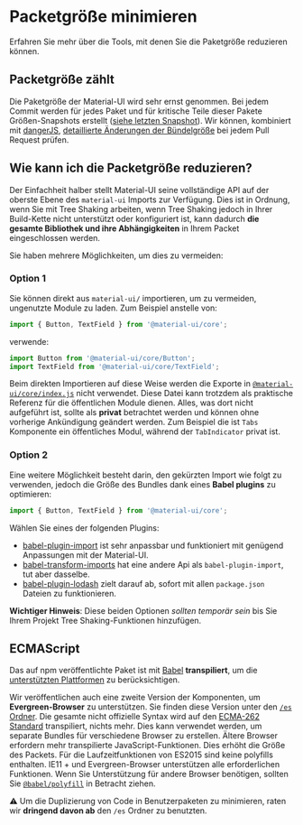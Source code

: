 # Packetgröße minimieren

<p class="description">Erfahren Sie mehr über die Tools, mit denen Sie die Paketgröße reduzieren können.</p>

## Packetgröße zählt

Die Paketgröße der Material-UI wird sehr ernst genommen. Bei jedem Commit werden für jedes Paket und für kritische Teile dieser Pakete Größen-Snapshots erstellt ([siehe letzten Snapshot](/size-snapshot)). Wir können, kombiniert mit [dangerJS](https://danger.systems/js/), [detaillierte Änderungen der Bündelgröße]((https://github.com/mui-org/material-ui/pull/14638#issuecomment-466658459)) bei jedem Pull Request prüfen.

## Wie kann ich die Packetgröße reduzieren?

Der Einfachheit halber stellt Material-UI seine vollständige API auf der oberste Ebene des `material-ui` Imports zur Verfügung. Dies ist in Ordnung, wenn Sie mit Tree Shaking arbeiten, wenn Tree Shaking jedoch in Ihrer Build-Kette nicht unterstützt oder konfiguriert ist, kann dadurch **die gesamte Bibliothek und ihre Abhängigkeiten** in Ihrem Packet eingeschlossen werden.

Sie haben mehrere Möglichkeiten, um dies zu vermeiden:

### Option 1

Sie können direkt aus `material-ui/` importieren, um zu vermeiden, ungenutzte Module zu laden. Zum Beispiel anstelle von:

```js
import { Button, TextField } from '@material-ui/core';
```

verwende:

```js
import Button from '@material-ui/core/Button';
import TextField from '@material-ui/core/TextField';
```

Beim direkten Importieren auf diese Weise werden die Exporte in [`@material-ui/core/index.js`](https://github.com/mui-org/material-ui/blob/next/packages/material-ui/src/index.js) nicht verwendet. Diese Datei kann trotzdem als praktische Referenz für die öffentlichen Module dienen. Alles, was dort nicht aufgeführt ist, sollte als **privat** betrachtet werden und können ohne vorherige Ankündigung geändert werden. Zum Beispiel die ist `Tabs` Komponente ein öffentliches Modul, während der `TabIndicator` privat ist.

### Option 2

Eine weitere Möglichkeit besteht darin, den gekürzten Import wie folgt zu verwenden, jedoch die Größe des Bundles dank eines **Babel plugins** zu optimieren:

```js
import { Button, TextField } from '@material-ui/core';
```

Wählen Sie eines der folgenden Plugins:

- [babel-plugin-import](https://github.com/ant-design/babel-plugin-import) ist sehr anpassbar und funktioniert mit genügend Anpassungen mit der Material-UI.
- [babel-transform-imports](https://bitbucket.org/amctheatres/babel-transform-imports) hat eine andere Api als `babel-plugin-import`, tut aber dasselbe.
- [babel-plugin-lodash](https://github.com/lodash/babel-plugin-lodash) zielt darauf ab, sofort mit allen `package.json` Dateien zu funktionieren.

**Wichtiger Hinweis**: Diese beiden Optionen *sollten temporär sein* bis Sie Ihrem Projekt Tree Shaking-Funktionen hinzufügen.

## ECMAScript

Das auf npm veröffentlichte Paket ist mit [Babel](https://github.com/babel/babel) **transpiliert**, um die [ unterstützten Plattformen](/getting-started/supported-platforms/) zu berücksichtigen.

Wir veröffentlichen auch eine zweite Version der Komponenten, um **Evergreen-Browser** zu unterstützen. Sie finden diese Version unter den [`/es` Ordner](https://unpkg.com/@material-ui/core@next/es/). Die gesamte nicht offizielle Syntax wird auf den [ECMA-262 Standard](https://www.ecma-international.org/publications/standards/Ecma-262.htm) transpiliert, nichts mehr. Dies kann verwendet werden, um separate Bundles für verschiedene Browser zu erstellen. Ältere Browser erfordern mehr transpilierte JavaScript-Funktionen. Dies erhöht die Größe des Packets. Für die Laufzeitfunktionen von ES2015 sind keine polyfills enthalten. IE11 + und Evergreen-Browser unterstützen alle erforderlichen Funktionen. Wenn Sie Unterstützung für andere Browser benötigen, sollten Sie [`@babel/polyfill`](https://www.npmjs.com/package/@babel/polyfill) in Betracht ziehen.

⚠️ Um die Duplizierung von Code in Benutzerpaketen zu minimieren, raten wir **dringend davon ab** den `/es` Ordner zu benutzten.